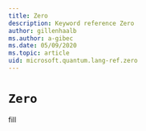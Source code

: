 ```yaml
---
title: Zero
description: Keyword reference Zero
author: gillenhaalb
ms.author: a-gibec
ms.date: 05/09/2020
ms.topic: article
uid: microsoft.quantum.lang-ref.zero
---
```


# `Zero`

fill